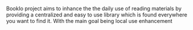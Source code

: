 BookIo project aims to inhance the the daily use of reading materials by providing a centralized and easy to use library which is found everywhere you want to find it.
    With the main goal being local use enhancement